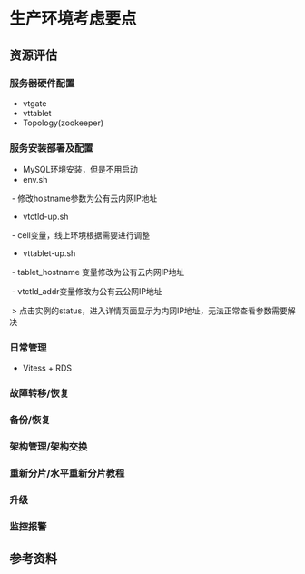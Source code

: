# 生产环境考虑要点
## 资源评估
### 服务器硬件配置
- vtgate
- vttablet
- Topology(zookeeper)

### 服务安装部署及配置
- MySQL环境安装，但是不用启动
- env.sh

  - 修改hostname参数为公有云内网IP地址
  
- vtctld-up.sh

  - cell变量，线上环境根据需要进行调整
  
- vttablet-up.sh

  - tablet_hostname 变量修改为公有云内网IP地址
  
  - vtctld_addr变量修改为公有云公网IP地址
  
  > 点击实例的status，进入详情页面显示为内网IP地址，无法正常查看参数需要解决

### 日常管理
- Vitess + RDS

### 故障转移/恢复
### 备份/恢复
### 架构管理/架构交换
### 重新分片/水平重新分片教程
### 升级
### 监控报警
## 参考资料
